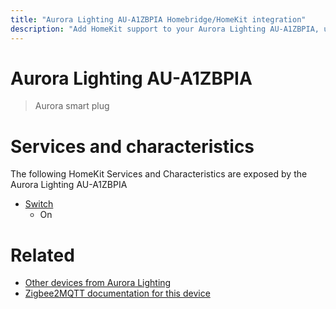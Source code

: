 ```yaml
---
title: "Aurora Lighting AU-A1ZBPIA Homebridge/HomeKit integration"
description: "Add HomeKit support to your Aurora Lighting AU-A1ZBPIA, using Homebridge, Zigbee2MQTT and homebridge-z2m."
---
```

<!---
This file has been GENERATED using src/docgen/docgen.ts
DO NOT EDIT THIS FILE MANUALLY!
-->
# Aurora Lighting AU-A1ZBPIA
> Aurora smart plug


# Services and characteristics
The following HomeKit Services and Characteristics are exposed by
the Aurora Lighting AU-A1ZBPIA

* [Switch](../../switch.md)
  * On


# Related
* [Other devices from Aurora Lighting](../index.md#aurora_lighting)
* [Zigbee2MQTT documentation for this device](https://www.zigbee2mqtt.io/devices/AU-A1ZBPIA.html)
